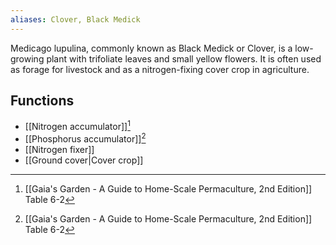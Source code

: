 ```yaml
---
aliases: Clover, Black Medick
---
```

Medicago lupulina, commonly known as Black Medick or Clover, is a low-growing plant with trifoliate leaves and small yellow flowers. It is often used as forage for livestock and as a nitrogen-fixing cover crop in agriculture.

## Functions
- [[Nitrogen accumulator]][^1]
- [[Phosphorus accumulator]][^1]
- [[Nitrogen fixer]]
- [[Ground cover|Cover crop]]

[^1]: [[Gaia's Garden - A Guide to Home-Scale Permaculture, 2nd Edition]] Table 6-2
